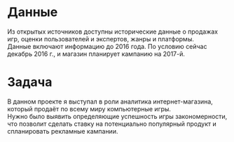 # Данные

Из открытых источников доступны исторические данные о продажах игр, оценки пользователей и экспертов, жанры и платформы.  
Данные включают информацию до 2016 года. По условию сейчас декабрь 2016 г., и магазин планирует кампанию на 2017-й.

# Задача

В данном проекте я выступал в роли аналитика интернет-магазина, который продаёт по всему миру компьютерные игры.  
Нужно было выявить определяющие успешность игры закономерности, что позволит сделать ставку на потенциально популярный продукт и спланировать рекламные кампании.
